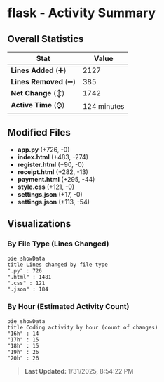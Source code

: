 # flask - Activity Summary 

## Overall Statistics

| Stat                   | Value                                                             |
| ---------------------- | ----------------------------------------------------------------- |
| **Lines Added** (➕)   | 2127                                          |
| **Lines Removed** (➖) | 385                                        |
| **Net Change** (↕)    | 1742                |
| **Active Time** (⌚)   | 124 minutes |


## Modified Files
- **app.py** (+726, -0)
- **index.html** (+483, -274)
- **register.html** (+90, -0)
- **receipt.html** (+282, -13)
- **payment.html** (+295, -44)
- **style.css** (+121, -0)
- **settings.json** (+17, -0)
- **settings.json** (+113, -54)

## Visualizations

### By File Type (Lines Changed)

```mermaid
pie showData
title Lines changed by file type
".py" : 726
".html" : 1481
".css" : 121
".json" : 184
```

### By Hour (Estimated Activity Count)

```mermaid
pie showData
title Coding activity by hour (count of changes)
"16h" : 14
"17h" : 15
"18h" : 15
"19h" : 26
"20h" : 26
```


> **Last Updated:** 1/31/2025, 8:54:22 PM